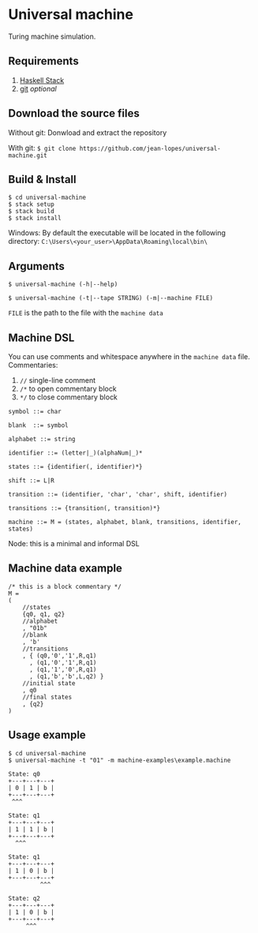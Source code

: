 # Universal machine
Turing machine simulation.

## Requirements
1. [Haskell Stack](www.haskellstack.org)
2. [git](https://git-scm.com/) *optional*

## Download the source files

Without git: Donwload and extract the repository

With git: `$ git clone https://github.com/jean-lopes/universal-machine.git`

## Build & Install

```
$ cd universal-machine
$ stack setup
$ stack build
$ stack install
```

Windows: By default the executable will be located in the following directory: `C:\Users\<your_user>\AppData\Roaming\local\bin\`

## Arguments
`$ universal-machine (-h|--help)`

`$ universal-machine (-t|--tape STRING) (-m|--machine FILE)`

`FILE` is the path to the file with the `machine data`

## Machine DSL
You can use comments and whitespace anywhere in the `machine data` file.
Commentaries:
1. `//` single-line comment
2. `/*` to open commentary block
3. `*/` to close commentary block

```
symbol ::= char

blank  ::= symbol

alphabet ::= string

identifier ::= (letter|_)(alphaNum|_)*

states ::= {identifier(, identifier)*}

shift ::= L|R

transition ::= (identifier, 'char', 'char', shift, identifier)

transitions ::= {transition(, transition)*}

machine ::= M = (states, alphabet, blank, transitions, identifier, states)
```
Node: this is a minimal and informal DSL

## Machine data example

```
/* this is a block commentary */
M =
(
    //states
    {q0, q1, q2}
    //alphabet
    , "01b"
    //blank
    , 'b'
    //transitions
    , { (q0,'0','1',R,q1)
      , (q1,'0','1',R,q1)
      , (q1,'1','0',R,q1)
      , (q1,'b','b',L,q2) }
    //initial state
    , q0
    //final states
    , {q2}
)
```

## Usage example
```
$ cd universal-machine
$ universal-machine -t "01" -m machine-examples\example.machine

State: q0
+---+---+---+
| 0 | 1 | b |
+---+---+---+
 ^^^

State: q1
+---+---+---+
| 1 | 1 | b |
+---+---+---+
  ^^^

State: q1
+---+---+---+
| 1 | 0 | b |
+---+---+---+
         ^^^

State: q2
+---+---+---+
| 1 | 0 | b |
+---+---+---+
     ^^^

```